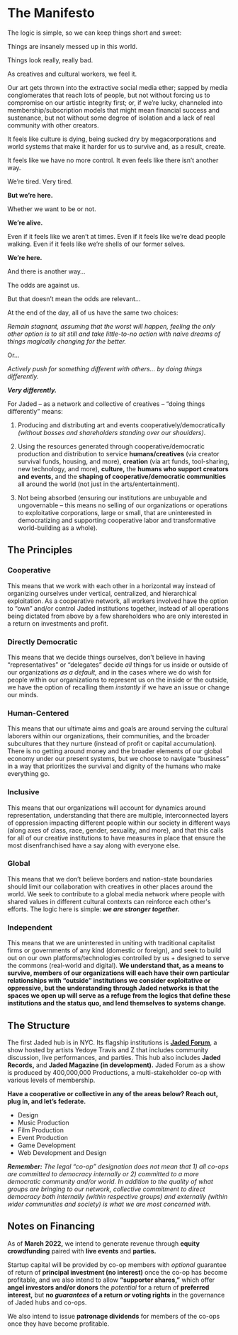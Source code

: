 # The Manifesto

The logic is simple, so we can keep things short and sweet:

Things are insanely messed up in this world.

Things look really, really bad.

As creatives and cultural workers, we feel it.

Our art gets thrown into the extractive social media ether; sapped by media conglomerates that reach lots of people, but not without forcing us to compromise on our artistic integrity first; or, if we’re lucky, channeled into membership/subscription models that might mean financial success and sustenance, but not without some degree of isolation and a lack of real community with other creators.

It feels like culture is dying, being sucked dry by megacorporations and world systems that make it harder for us to survive and, as a result, create.

It feels like we have no more control. It even feels like there isn’t another way.

We’re tired. Very tired.

**But we’re here.**

Whether we want to be or not.

**We’re alive.**

Even if it feels like we aren’t at times. Even if it feels like we’re dead people walking. Even if it feels like we’re shells of our former selves.

**We’re here.**

And there is another way…

The odds are against us.

But that doesn’t mean the odds are relevant…

At the end of the day, all of us have the same two choices:

_Remain stagnant, assuming that the worst will happen, feeling the only other option is to sit still and take little-to-no action with naive dreams of things magically changing for the better._

Or…

_Actively push for something different with others… by doing things differently._

_**Very differently.**_

For Jaded – as a network and collective of creatives – “doing things differently” means:

1. Producing and distributing art and events cooperatively/democratically _(without bosses and shareholders standing over our shoulders)_.

2. Using the resources generated through cooperative/democratic production and distribution to service **humans/creatives** (via creator survival funds, housing, and more), **creation** (via art funds, tool-sharing, new technology, and more), **culture,** the **humans who support creators and events,** and the **shaping of cooperative/democratic communities** all around the world (not just in the arts/entertainment).

3. Not being absorbed (ensuring our institutions are unbuyable and ungovernable – this means no selling of our organizations or operations to exploitative corporations, large or small, that are uninterested in democratizing and supporting cooperative labor and transformative world-building as a whole).

## The Principles

### Cooperative

This means that we work with each other in a horizontal way instead of organizing ourselves under vertical, centralized, and hierarchical exploitation. As a cooperative network, all workers involved have the option to “own” and/or control Jaded institutions together, instead of all operations being dictated from above by a few shareholders who are only interested in a return on investments and profit.

### Directly Democratic

This means that we decide things ourselves, don’t believe in having “representatives” or “delegates” decide _all_ things for us inside or outside of our organizations _as a default,_ and in the cases where we do wish for people within our organizations to represent us on the inside or the outside, we have the option of recalling them _instantly_ if we have an issue or change our minds.

### Human-Centered

This means that our ultimate aims and goals are around serving the cultural laborers within our organizations, their communities, and the broader subcultures that they nurture (instead of profit or capital accumulation). There is no getting around money and the broader elements of our global economy under our present systems, but we choose to navigate “business” in a way that prioritizes the survival and dignity of the humans who make everything go.

### Inclusive

This means that our organizations will account for dynamics around representation, understanding that there are multiple, interconnected layers of oppression impacting different people within our society in different ways (along axes of class, race, gender, sexuality, and more), and that this calls for all of our creative institutions to have measures in place that ensure the most disenfranchised have a say along with everyone else.

### Global

This means that we don’t believe borders and nation-state boundaries should limit our collaboration with creatives in other places around the world. We seek to contribute to a global media network where people with shared values in different cultural contexts can reinforce each other's efforts. The logic here is simple: _**we are stronger together.**_

### Independent

This means that we are uninterested in uniting with traditional capitalist firms or governments of any kind (domestic or foreign), and seek to build out on our own platforms/technologies controlled by us + designed to serve the commons (real-world and digital). **We understand that, as a means to survive, members of our organizations will each have their own particular relationships with “outside” institutions we consider exploitative or oppressive, but the understanding through Jaded networks is that the spaces we open up will serve as a refuge from the logics that define these institutions and the status quo, and lend themselves to systems change.**

## The Structure

The first Jaded hub is in NYC. Its flagship institutions is [**Jaded Forum**](/forum), a show hosted by artists Yedoye Travis and Z that includes community discussion, live performances, and parties. This hub also includes **Jaded Records,** and **Jaded Magazine (in development).** Jaded Forum as a show is produced by 400,000,000 Productions, a multi-stakeholder co-op with various levels of membership.

**Have a cooperative or collective in any of the areas below? Reach out, plug in, and let’s federate.**

- Design
- Music Production
- Film Production
- Event Production
- Game Development
- Web Development and Design

_**Remember:** The legal “co-op” designation does not mean that 1) all co-ops are committed to democracy internally or 2) committed to a more democratic community and/or world. In addition to the quality of what groups are bringing to our network, collective commitment to direct democracy both internally (within respective groups) and externally (within wider communities and society) is what we are most concerned with._

## Notes on Financing

As of **March 2022,** we intend to generate revenue through **equity crowdfunding** paired with **live events** and **parties.**

Startup capital will be provided by co-op members with _optional_ guarantee of return of **principal investment (no interest)** once the co-op has become profitable, and we also intend to allow **“supporter shares,”** which offer **angel investors and/or donors** the _potential_ for a return of **preferred interest,** but **no _guarantees_ of a return _or_ voting rights** in the governance of Jaded hubs and co-ops.

We also intend to issue **patronage dividends** for members of the co-ops once they have become profitable.
